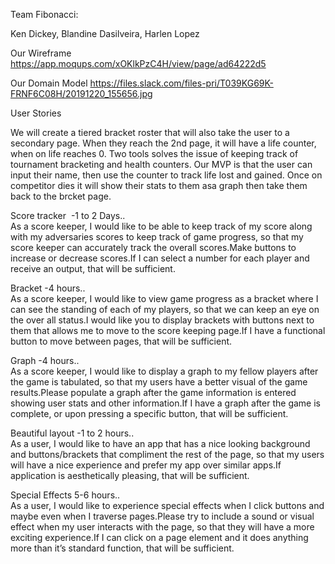 Team Fibonacci:

Ken Dickey, Blandine Dasilveira, Harlen Lopez


Our Wireframe 
https://app.moqups.com/xOKlkPzC4H/view/page/ad64222d5

Our Domain Model
https://files.slack.com/files-pri/T039KG69K-FRNF6C08H/20191220_155656.jpg


User Stories

We will create a tiered bracket roster that will also take the user to a secondary page. When they reach the 2nd page, it will have a life counter, when on life reaches 0. Two tools solves the issue of keeping track of tournament bracketing and health counters. Our MVP is that the user can input their name, then use the counter to track life lost and gained. Once on competitor dies it will show their stats to them asa graph then take them back to the brcket page.

Score tracker  -1 to 2 Days..  
As a score keeper, I would like to be able to keep track of my score along with my adversaries scores to keep track of game progress, so that my score keeper can accurately track the overall scores.Make buttons to increase or decrease scores.If I can select a number for each player and receive an output, that will be sufficient.

Bracket -4 hours..  
As a score keeper, I would like to view game progress as a bracket where I can see the standing of each of my players, so that we can keep an eye on the over all status.I would like you to display brackets with buttons next to them that allows me to move to the score keeping page.If I have a functional button to move between pages, that will be sufficient.

Graph -4 hours..  
As a score keeper, I would like to display a graph to my fellow players after the game is tabulated, so that my users have a better visual of the game results.Please populate a graph after the game information is entered showing user stats and other information.If I have a graph after the game is complete, or upon pressing a specific button, that will be sufficient.

Beautiful layout -1 to 2 hours..  
As a user, I would like to have an app that has a nice looking background and buttons/brackets that compliment the rest of the page, so that my users will have a nice experience and prefer my app over similar apps.If application is aesthetically pleasing, that will be sufficient.

Special Effects 5-6 hours..  
As a user, I would like to experience special effects when I click buttons and maybe even when I traverse pages.Please try to include a sound or visual effect when my user interacts with the page, so that they will have a more exciting experience.If I can click on a page element and it does anything more than it’s standard function, that will be sufficient.
